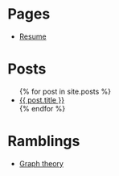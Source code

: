 # Pages

- [Resume](pages/resume.md)

# Posts

<ul>
{% for post in site.posts %}
  <li><a href="{{ post.url }}">{{ post.title }}</a></li>
{% endfor %}
</ul>

# Ramblings

- [Graph theory](ramblings/graph_theory.md)

